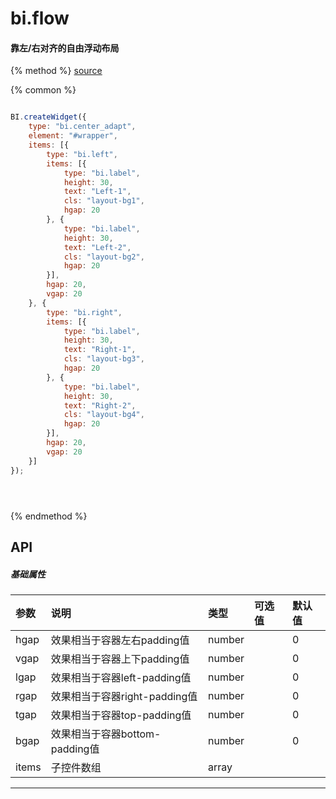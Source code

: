 # bi.flow

#### 靠左/右对齐的自由浮动布局

{% method %}
[source](https://jsfiddle.net/fineui/c761a856/)

{% common %}
```javascript

BI.createWidget({
    type: "bi.center_adapt",
    element: "#wrapper",
    items: [{
        type: "bi.left",
        items: [{
            type: "bi.label",
            height: 30,
            text: "Left-1",
            cls: "layout-bg1",
            hgap: 20
        }, {
            type: "bi.label",
            height: 30,
            text: "Left-2",
            cls: "layout-bg2",
            hgap: 20
        }],
        hgap: 20,
        vgap: 20
    }, {
        type: "bi.right",
        items: [{
            type: "bi.label",
            height: 30,
            text: "Right-1",
            cls: "layout-bg3",
            hgap: 20
        }, {
            type: "bi.label",
            height: 30,
            text: "Right-2",
            cls: "layout-bg4",
            hgap: 20
        }],
        hgap: 20,
        vgap: 20
    }]
});





```

{% endmethod %}


## API
##### 基础属性

| 参数    | 说明                           | 类型       | 可选值 | 默认值
| :------ |:-------------                  | :-----     | :----|:----
| hgap    | 效果相当于容器左右padding值    |    number  |  |  0  |
| vgap    | 效果相当于容器上下padding值    |    number  |  |  0  |
| lgap    | 效果相当于容器left-padding值   |    number  |  |  0  |
| rgap    | 效果相当于容器right-padding值  |    number  |  |  0  |
| tgap    | 效果相当于容器top-padding值    |    number  |  |  0  |
| bgap    | 效果相当于容器bottom-padding值 |    number  |  |  0  |
| items | 子控件数组     |    array |  |  | |



---